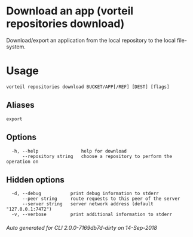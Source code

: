 # Download an app (vorteil repositories download)

Download/export an application from the local repository to the local file-system.

# Usage

```
vorteil repositories download BUCKET/APP[/REF] [DEST] [flags]
```

## Aliases

```
export
```

## Options

```
  -h, --help                help for download
      --repository string   choose a repository to perform the operation on
```

## Hidden options

```
  -d, --debug           print debug information to stderr
      --peer string     route requests to this peer of the server
      --server string   server network address (default "127.0.0.1:7472")
  -v, --verbose         print additional information to stderr
```


###### Auto generated for CLI 2.0.0-7169db7d-dirty on 14-Sep-2018
